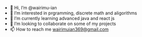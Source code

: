 - 👋 Hi, I’m @wairimu-ian
- 👀 I’m interested in prgramming, discrete math and aligorithms
- 🌱 I’m currently learning advanced java and react js
- 💞️ I’m looking to collaborate on some of my projects
- 📫 How to reach me wairimuian369@gmail.com

<!---
wairimu-ian/wairimu-ian is a ✨ special ✨ repository because its `README.md` (this file) appears on your GitHub profile.
You can click the Preview link to take a look at your changes.
--->
